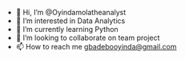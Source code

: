- 👋 Hi, I’m @Oyindamolatheanalyst
- 👀 I’m interested in Data Analytics
- 🌱 I’m currently learning Python
- 💞️ I’m looking to collaborate on team project 
- 📫 How to reach me gbadebooyinda@gmail.com

<!---
Oyindamolatheanalyst/Oyindamolatheanalyst is a ✨ special ✨ repository because its `README.md` (this file) appears on your GitHub profile.
You can click the Preview link to take a look at your changes.
--->
